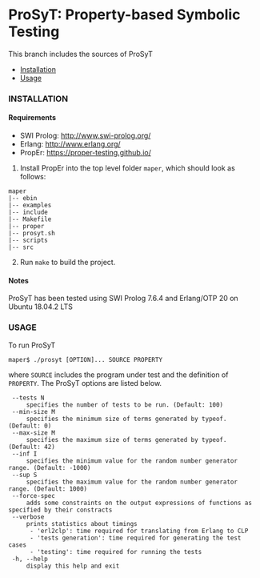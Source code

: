 # ProSyT: Property-based Symbolic Testing

This branch includes the sources of ProSyT

- [Installation](#installation)
- [Usage](#usage)

### INSTALLATION

#### Requirements
* SWI Prolog: http://www.swi-prolog.org/
* Erlang: http://www.erlang.org/
* PropEr: https://proper-testing.github.io/

1. Install PropEr into the top level folder `maper`, which should look as follows:

```
maper
|-- ebin
|-- examples
|-- include
|-- Makefile
|-- proper
|-- prosyt.sh
|-- scripts
|-- src
```

2. Run `make` to build the project.

#### Notes

ProSyT has been tested using SWI Prolog 7.6.4 and Erlang/OTP 20 on Ubuntu 18.04.2 LTS

### USAGE

To run ProSyT

```shell
maper$ ./prosyt [OPTION]... SOURCE PROPERTY
```
where `SOURCE` includes the program under test and the definition of `PROPERTY`.
The ProSyT options are listed below.

``` 
 --tests N
     specifies the number of tests to be run. (Default: 100)
 --min-size M
     specifies the minimum size of terms generated by typeof. (Default: 0)
 --max-size M
     specifies the maximum size of terms generated by typeof. (Default: 42)
 --inf I
     specifies the minimum value for the random number generator range. (Default: -1000)
 --sup S
     specifies the maximum value for the random number generator range. (Default: 1000)
 --force-spec
     adds some constraints on the output expressions of functions as specified by their constracts
 --verbose
     prints statistics about timings
      - 'erl2clp': time required for translating from Erlang to CLP
      - 'tests generation': time required for generating the test cases
      - 'testing': time required for running the tests
 -h, --help
     display this help and exit
```
